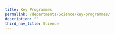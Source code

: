 ```yaml
---
title: Key Programmes
permalink: /departments/Science/key-programmes/
description: ""
third_nav_title: Science
---
```

